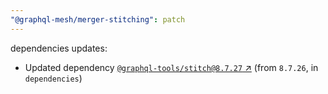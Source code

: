 ```yaml
---
"@graphql-mesh/merger-stitching": patch
---
```

dependencies updates:
  - Updated dependency [`@graphql-tools/stitch@8.7.27` ↗︎](https://www.npmjs.com/package/@graphql-tools/stitch/v/8.7.27) (from `8.7.26`, in `dependencies`)
